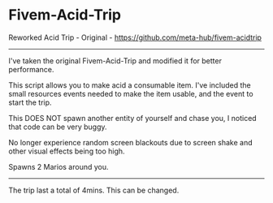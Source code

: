 # Fivem-Acid-Trip
Reworked Acid Trip - Original - https://github.com/meta-hub/fivem-acidtrip


--------------------------------

I've taken the original Fivem-Acid-Trip and modified it for better performance.

This script allows you to make acid a consumable item. I've included the small resources events needed to make the item usable, and the event to start the trip.

This DOES NOT spawn another entity of yourself and chase you, I noticed that code can be very buggy.

No longer experience random screen blackouts due to screen shake and other visual effects being too high.

Spawns 2 Marios around you.

--------------------------------

The trip last a total of 4mins. This can be changed.
